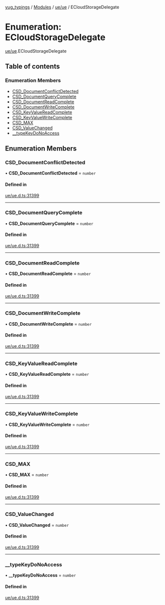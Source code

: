 [yug_typings](../README.md) / [Modules](../modules.md) / [ue/ue](../modules/ue_ue.md) / ECloudStorageDelegate

# Enumeration: ECloudStorageDelegate

[ue/ue](../modules/ue_ue.md).ECloudStorageDelegate

## Table of contents

### Enumeration Members

- [CSD\_DocumentConflictDetected](ue_ue.ECloudStorageDelegate.md#csd_documentconflictdetected)
- [CSD\_DocumentQueryComplete](ue_ue.ECloudStorageDelegate.md#csd_documentquerycomplete)
- [CSD\_DocumentReadComplete](ue_ue.ECloudStorageDelegate.md#csd_documentreadcomplete)
- [CSD\_DocumentWriteComplete](ue_ue.ECloudStorageDelegate.md#csd_documentwritecomplete)
- [CSD\_KeyValueReadComplete](ue_ue.ECloudStorageDelegate.md#csd_keyvaluereadcomplete)
- [CSD\_KeyValueWriteComplete](ue_ue.ECloudStorageDelegate.md#csd_keyvaluewritecomplete)
- [CSD\_MAX](ue_ue.ECloudStorageDelegate.md#csd_max)
- [CSD\_ValueChanged](ue_ue.ECloudStorageDelegate.md#csd_valuechanged)
- [\_\_typeKeyDoNoAccess](ue_ue.ECloudStorageDelegate.md#__typekeydonoaccess)

## Enumeration Members

### CSD\_DocumentConflictDetected

• **CSD\_DocumentConflictDetected** = `number`

#### Defined in

[ue/ue.d.ts:31399](https://github.com/YugMetaverse/yug_typings/blob/25cad34/ue/ue.d.ts#L31399)

___

### CSD\_DocumentQueryComplete

• **CSD\_DocumentQueryComplete** = `number`

#### Defined in

[ue/ue.d.ts:31399](https://github.com/YugMetaverse/yug_typings/blob/25cad34/ue/ue.d.ts#L31399)

___

### CSD\_DocumentReadComplete

• **CSD\_DocumentReadComplete** = `number`

#### Defined in

[ue/ue.d.ts:31399](https://github.com/YugMetaverse/yug_typings/blob/25cad34/ue/ue.d.ts#L31399)

___

### CSD\_DocumentWriteComplete

• **CSD\_DocumentWriteComplete** = `number`

#### Defined in

[ue/ue.d.ts:31399](https://github.com/YugMetaverse/yug_typings/blob/25cad34/ue/ue.d.ts#L31399)

___

### CSD\_KeyValueReadComplete

• **CSD\_KeyValueReadComplete** = `number`

#### Defined in

[ue/ue.d.ts:31399](https://github.com/YugMetaverse/yug_typings/blob/25cad34/ue/ue.d.ts#L31399)

___

### CSD\_KeyValueWriteComplete

• **CSD\_KeyValueWriteComplete** = `number`

#### Defined in

[ue/ue.d.ts:31399](https://github.com/YugMetaverse/yug_typings/blob/25cad34/ue/ue.d.ts#L31399)

___

### CSD\_MAX

• **CSD\_MAX** = `number`

#### Defined in

[ue/ue.d.ts:31399](https://github.com/YugMetaverse/yug_typings/blob/25cad34/ue/ue.d.ts#L31399)

___

### CSD\_ValueChanged

• **CSD\_ValueChanged** = `number`

#### Defined in

[ue/ue.d.ts:31399](https://github.com/YugMetaverse/yug_typings/blob/25cad34/ue/ue.d.ts#L31399)

___

### \_\_typeKeyDoNoAccess

• **\_\_typeKeyDoNoAccess** = `number`

#### Defined in

[ue/ue.d.ts:31399](https://github.com/YugMetaverse/yug_typings/blob/25cad34/ue/ue.d.ts#L31399)

